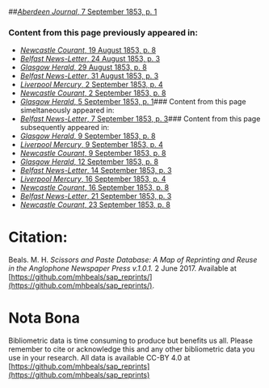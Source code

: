 ##[*Aberdeen Journal*, 7 September 1853, p. 1](https://mhbeals.github.io/sap_html/Aberdeen-Journal/Aberdeen-Journal-7-September-1853-p-1)

### Content from this page previously appeared in:
+ [*Newcastle Courant*, 19 August 1853, p. 8](https://mhbeals.github.io/sap_html/Newcastle-Courant/Newcastle-Courant-19-August-1853-p-8)
+ [*Belfast News-Letter*, 24 August 1853, p. 3](https://mhbeals.github.io/sap_html/Belfast-News-Letter/Belfast-News-Letter-24-August-1853-p-3)
+ [*Glasgow Herald*, 29 August 1853, p. 8](https://mhbeals.github.io/sap_html/Glasgow-Herald/Glasgow-Herald-29-August-1853-p-8)
+ [*Belfast News-Letter*, 31 August 1853, p. 3](https://mhbeals.github.io/sap_html/Belfast-News-Letter/Belfast-News-Letter-31-August-1853-p-3)
+ [*Liverpool Mercury*, 2 September 1853, p. 4](https://mhbeals.github.io/sap_html/Liverpool-Mercury/Liverpool-Mercury-2-September-1853-p-4)
+ [*Newcastle Courant*, 2 September 1853, p. 8](https://mhbeals.github.io/sap_html/Newcastle-Courant/Newcastle-Courant-2-September-1853-p-8)
+ [*Glasgow Herald*, 5 September 1853, p. 1](https://mhbeals.github.io/sap_html/Glasgow-Herald/Glasgow-Herald-5-September-1853-p-1)### Content from this page simeltaneously appeared in:
+ [*Belfast News-Letter*, 7 September 1853, p. 3](https://mhbeals.github.io/sap_html/Belfast-News-Letter/Belfast-News-Letter-7-September-1853-p-3)### Content from this page subsequently appeared in:
+ [*Glasgow Herald*, 9 September 1853, p. 8](https://mhbeals.github.io/sap_html/Glasgow-Herald/Glasgow-Herald-9-September-1853-p-8)
+ [*Liverpool Mercury*, 9 September 1853, p. 4](https://mhbeals.github.io/sap_html/Liverpool-Mercury/Liverpool-Mercury-9-September-1853-p-4)
+ [*Newcastle Courant*, 9 September 1853, p. 8](https://mhbeals.github.io/sap_html/Newcastle-Courant/Newcastle-Courant-9-September-1853-p-8)
+ [*Glasgow Herald*, 12 September 1853, p. 8](https://mhbeals.github.io/sap_html/Glasgow-Herald/Glasgow-Herald-12-September-1853-p-8)
+ [*Belfast News-Letter*, 14 September 1853, p. 3](https://mhbeals.github.io/sap_html/Belfast-News-Letter/Belfast-News-Letter-14-September-1853-p-3)
+ [*Liverpool Mercury*, 16 September 1853, p. 4](https://mhbeals.github.io/sap_html/Liverpool-Mercury/Liverpool-Mercury-16-September-1853-p-4)
+ [*Newcastle Courant*, 16 September 1853, p. 8](https://mhbeals.github.io/sap_html/Newcastle-Courant/Newcastle-Courant-16-September-1853-p-8)
+ [*Belfast News-Letter*, 21 September 1853, p. 3](https://mhbeals.github.io/sap_html/Belfast-News-Letter/Belfast-News-Letter-21-September-1853-p-3)
+ [*Newcastle Courant*, 23 September 1853, p. 8](https://mhbeals.github.io/sap_html/Newcastle-Courant/Newcastle-Courant-23-September-1853-p-8)
                    
# Citation: 

Beals. M. H. *Scissors and Paste Database: A Map of Reprinting and Reuse in the Anglophone Newspaper Press v.1.0.1.* 2 June 2017. Available at [https://github.com/mhbeals/sap_reprints/](https://github.com/mhbeals/sap_reprints/). 
                    
# Nota Bona

Bibliometric data is time consuming to produce but benefits us all. Please remember to cite or acknowledge this and any other bibliometric data you use in your research. All data is available CC-BY 4.0 at [https://github.com/mhbeals/sap_reprints](https://github.com/mhbeals/sap_reprints)
